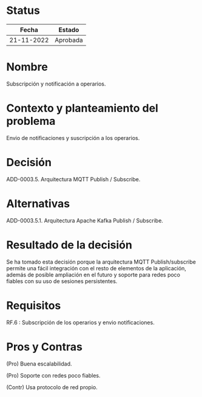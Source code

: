 # Status

| Fecha | Estado |
| --- | --- |
| 21-11-2022 | Aprobada |

# Nombre

Subscripción y notificación a operarios.

# Contexto y planteamiento del problema

Envio de notificaciones y suscripción a los operarios.

# Decisión

ADD-0003.5. Arquitectura MQTT Publish / Subscribe.

# Alternativas

ADD-0003.5.1. Arquitectura Apache Kafka Publish / Subscribe.

# Resultado de la decisión

Se ha tomado esta decisión porque la arquitectura MQTT Publish/subscribe permite una fácil integración con el resto de elementos de la aplicación, además de posible ampliación en el futuro y soporte para redes poco fiables con su uso de sesiones persistentes.

# Requisitos

RF.6 : Subscripción de los operarios y envio notificaciones.

# Pros y Contras

(Pro) Buena escalabilidad.

(Pro) Soporte con redes poco fiables.

(Contr) Usa protocolo de red propio.
